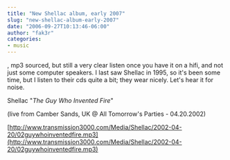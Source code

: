 ```yaml
---
title: "New Shellac album, early 2007"
slug: "new-shellac-album-early-2007"
date: "2006-09-27T10:13:46-06:00"
author: "fak3r"
categories:
- music
---
```


, mp3 sourced, but still a very clear listen once you have it on a hifi, and not just some computer speakers.  I last saw Shellac in 1995, so it's been some time, but I listen to their cds quite a bit; they wear nicely.  Let's hear it for noise.

Shellac "_The Guy Who Invented Fire_"

(live from Camber Sands, UK @ All Tomorrow's Parties - 04.20.2002)

[http://www.transmission3000.com/Media/Shellac/2002-04-20/02guywhoinventedfire.mp3](http://www.transmission3000.com/Media/Shellac/2002-04-20/02guywhoinventedfire.mp3)
